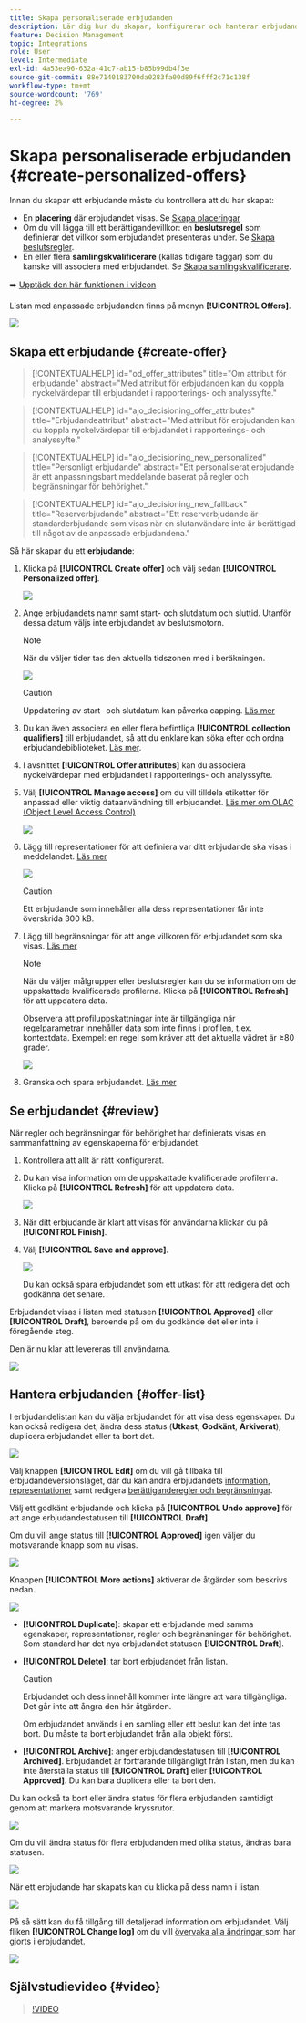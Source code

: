 ```yaml
---
title: Skapa personaliserade erbjudanden
description: Lär dig hur du skapar, konfigurerar och hanterar erbjudanden
feature: Decision Management
topic: Integrations
role: User
level: Intermediate
exl-id: 4a53ea96-632a-41c7-ab15-b85b99db4f3e
source-git-commit: 88e7140183700da0283fa00d89f6fff2c71c138f
workflow-type: tm+mt
source-wordcount: '769'
ht-degree: 2%

---
```


# Skapa personaliserade erbjudanden {#create-personalized-offers}

Innan du skapar ett erbjudande måste du kontrollera att du har skapat:

* En **placering** där erbjudandet visas. Se [Skapa placeringar](../offer-library/creating-placements.md)
* Om du vill lägga till ett berättigandevillkor: en **beslutsregel** som definierar det villkor som erbjudandet presenteras under. Se [Skapa beslutsregler](../offer-library/creating-decision-rules.md).
* En eller flera **samlingskvalificerare** (kallas tidigare taggar) som du kanske vill associera med erbjudandet. Se [Skapa samlingskvalificerare](../offer-library/creating-tags.md).

➡️ [Upptäck den här funktionen i videon](#video)

Listan med anpassade erbjudanden finns på menyn **[!UICONTROL Offers]**.

![](../assets/offers_list.png)

## Skapa ett erbjudande {#create-offer}

>[!CONTEXTUALHELP]
>id="od_offer_attributes"
>title="Om attribut för erbjudande"
>abstract="Med attribut för erbjudanden kan du koppla nyckelvärdepar till erbjudandet i rapporterings- och analyssyfte."

>[!CONTEXTUALHELP]
>id="ajo_decisioning_offer_attributes"
>title="Erbjudandeattribut"
>abstract="Med attribut för erbjudanden kan du koppla nyckelvärdepar till erbjudandet i rapporterings- och analyssyfte."

>[!CONTEXTUALHELP]
>id="ajo_decisioning_new_personalized"
>title="Personligt erbjudande"
>abstract="Ett personaliserat erbjudande är ett anpassningsbart meddelande baserat på regler och begränsningar för behörighet."

>[!CONTEXTUALHELP]
>id="ajo_decisioning_new_fallback"
>title="Reserverbjudande"
>abstract="Ett reserverbjudande är standarderbjudande som visas när en slutanvändare inte är berättigad till något av de anpassade erbjudandena."

Så här skapar du ett **erbjudande**:

1. Klicka på **[!UICONTROL Create offer]** och välj sedan **[!UICONTROL Personalized offer]**.

   ![](../assets/create_offer.png)

1. Ange erbjudandets namn samt start- och slutdatum och sluttid. Utanför dessa datum väljs inte erbjudandet av beslutsmotorn.

   >[!NOTE]
   >
   >När du väljer tider tas den aktuella tidszonen med i beräkningen.

   ![](../assets/offer_details.png)

   >[!CAUTION]
   >
   >Uppdatering av start- och slutdatum kan påverka capping. [Läs mer](add-constraints.md#capping-change-date)

1. Du kan även associera en eller flera befintliga **[!UICONTROL collection qualifiers]** till erbjudandet, så att du enklare kan söka efter och ordna erbjudandebiblioteket. [Läs mer](creating-tags.md).

1. I avsnittet **[!UICONTROL Offer attributes]** kan du associera nyckelvärdepar med erbjudandet i rapporterings- och analyssyfte.

1. Välj **[!UICONTROL Manage access]** om du vill tilldela etiketter för anpassad eller viktig dataanvändning till erbjudandet. [Läs mer om OLAC (Object Level Access Control)](../../administration/object-based-access.md)

   ![](../assets/offer_manage-access.png)

1. Lägg till representationer för att definiera var ditt erbjudande ska visas i meddelandet. [Läs mer](add-representations.md)

   ![](../assets/channel-placement.png)

   >[!CAUTION]
   >
   >Ett erbjudande som innehåller alla dess representationer får inte överskrida 300 kB.

1. Lägg till begränsningar för att ange villkoren för erbjudandet som ska visas. [Läs mer](add-constraints.md)

   >[!NOTE]
   >
   >När du väljer målgrupper eller beslutsregler kan du se information om de uppskattade kvalificerade profilerna. Klicka på **[!UICONTROL Refresh]** för att uppdatera data.
   >
   >Observera att profiluppskattningar inte är tillgängliga när regelparametrar innehåller data som inte finns i profilen, t.ex. kontextdata. Exempel: en regel som kräver att det aktuella vädret är ≥80 grader.

   ![](../assets/offer-constraints-example.png)

1. Granska och spara erbjudandet. [Läs mer](#review)

## Se erbjudandet {#review}

När regler och begränsningar för behörighet har definierats visas en sammanfattning av egenskaperna för erbjudandet.

1. Kontrollera att allt är rätt konfigurerat.

1. Du kan visa information om de uppskattade kvalificerade profilerna. Klicka på **[!UICONTROL Refresh]** för att uppdatera data.

   ![](../assets/offer-summary-estimate.png)

1. När ditt erbjudande är klart att visas för användarna klickar du på **[!UICONTROL Finish]**.

1. Välj **[!UICONTROL Save and approve]**.

   ![](../assets/offer_review.png)

   Du kan också spara erbjudandet som ett utkast för att redigera det och godkänna det senare.

Erbjudandet visas i listan med statusen **[!UICONTROL Approved]** eller **[!UICONTROL Draft]**, beroende på om du godkände det eller inte i föregående steg.

Den är nu klar att levereras till användarna.

![](../assets/offer_created.png)

## Hantera erbjudanden {#offer-list}

I erbjudandelistan kan du välja erbjudandet för att visa dess egenskaper. Du kan också redigera det, ändra dess status (**Utkast**, **Godkänt**, **Arkiverat**), duplicera erbjudandet eller ta bort det.

![](../assets/offer_created.png)

Välj knappen **[!UICONTROL Edit]** om du vill gå tillbaka till erbjudandeversionsläget, där du kan ändra erbjudandets [information](#create-offer), [representationer](#representations) samt redigera [berättiganderegler och begränsningar](#eligibility).

Välj ett godkänt erbjudande och klicka på **[!UICONTROL Undo approve]** för att ange erbjudandestatusen till **[!UICONTROL Draft]**.

Om du vill ange status till **[!UICONTROL Approved]** igen väljer du motsvarande knapp som nu visas.

![](../assets/offer_approve.png)

Knappen **[!UICONTROL More actions]** aktiverar de åtgärder som beskrivs nedan.

![](../assets/offer_more-actions.png)

* **[!UICONTROL Duplicate]**: skapar ett erbjudande med samma egenskaper, representationer, regler och begränsningar för behörighet. Som standard har det nya erbjudandet statusen **[!UICONTROL Draft]**.
* **[!UICONTROL Delete]**: tar bort erbjudandet från listan.

  >[!CAUTION]
  >
  >Erbjudandet och dess innehåll kommer inte längre att vara tillgängliga. Det går inte att ångra den här åtgärden.
  >
  >Om erbjudandet används i en samling eller ett beslut kan det inte tas bort. Du måste ta bort erbjudandet från alla objekt först.

* **[!UICONTROL Archive]**: anger erbjudandestatusen till **[!UICONTROL Archived]**. Erbjudandet är fortfarande tillgängligt från listan, men du kan inte återställa status till **[!UICONTROL Draft]** eller **[!UICONTROL Approved]**. Du kan bara duplicera eller ta bort den.

Du kan också ta bort eller ändra status för flera erbjudanden samtidigt genom att markera motsvarande kryssrutor.

![](../assets/offer_multiple-selection.png)

Om du vill ändra status för flera erbjudanden med olika status, ändras bara statusen.

![](../assets/offer_change-status.png)

När ett erbjudande har skapats kan du klicka på dess namn i listan.

![](../assets/offer_click-name.png)

På så sätt kan du få tillgång till detaljerad information om erbjudandet. Välj fliken **[!UICONTROL Change log]** om du vill [övervaka alla ändringar ](../get-started/user-interface.md#monitoring-changes) som har gjorts i erbjudandet.

![](../assets/offer_information.png)

## Självstudievideo {#video}

>[!VIDEO](https://video.tv.adobe.com/v/329375?quality=12)
